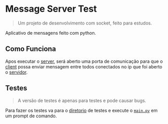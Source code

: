 # Message Server Test

> Um projeto de desenvolvimento com socket, feito para estudos.

Aplicativo de mensagens feito com python.

## Como Funciona

Apos executar o [server](bin/server.exe "Windows EXE"), será aberto uma porta de comunicação para que o [client](bin/client.exe "Windows EXE") possa enviar mensagem entre todos conectados no ip que foi aberto o [servidor](bin/server.exe "Windows EXE").

## Testes

> A versão de testes é apenas para testes e pode causar bugs.

Para fazer os testes va para o [diretorio](test/) de testes e execute o [`main.py`](test/main.py) em um prompt de comando.
